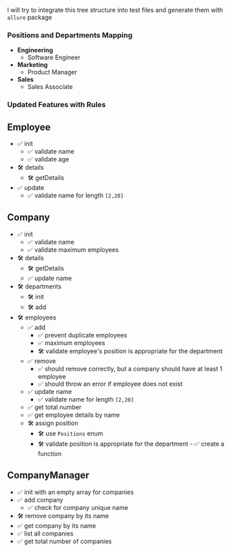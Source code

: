I will try to integrate this tree structure into test files and generate them with `allure` package

### Positions and Departments Mapping

- **Engineering**
  - Software Engineer
- **Marketing**
  - Product Manager
- **Sales**
  - Sales Associate

### Updated Features with Rules

## Employee

- ✅ init
  - ✅ validate name
  - ✅ validate age
- 🛠️ details
  - 🛠️ getDetails
- ✅ update
  - ✅ validate name for length `[2,20]`

## Company

- ✅ init
  - ✅ validate name
  - ✅ validate maximum employees
- 🛠️ details
  - 🛠️ getDetails
  - ✅ update name
- 🛠️ departments
  - 🛠️ init
  - 🛠️ add
- 🛠️ employees
  - ✅ add
    - ✅ prevent duplicate employees
    - ✅ maximum employees
    - 🛠️ validate employee's position is appropriate for the department
  - ✅ remove
    - ✅ should remove correctly, but a company should have at least 1 employee
    - ✅ should throw an error if employee does not exist
  - ✅ update name
    - ✅ validate name for length `[2,20]`
  - ✅ get total number
  - ✅ get employee details by name
  - 🛠️ assign position
    - 🛠️ use `Positions` enum
    - 🛠️ validate position is appropriate for the department - ✅ create a function

## CompanyManager

- ✅ init with an empty array for companies
- ✅ add company
  - ✅ check for company unique name
- 🛠️ remove company by its name
- ✅ get company by its name
- ✅ list all companies
- ✅ get total number of companies
